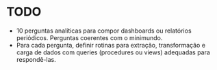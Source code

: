 # TODO

- 10 perguntas analíticas para compor dashboards ou relatórios periódicos. Perguntas coerentes com o minimundo.
- Para cada pergunta, definir rotinas para extração, transformação e carga de dados com queries (procedures ou views) adequadas para respondê-las.
